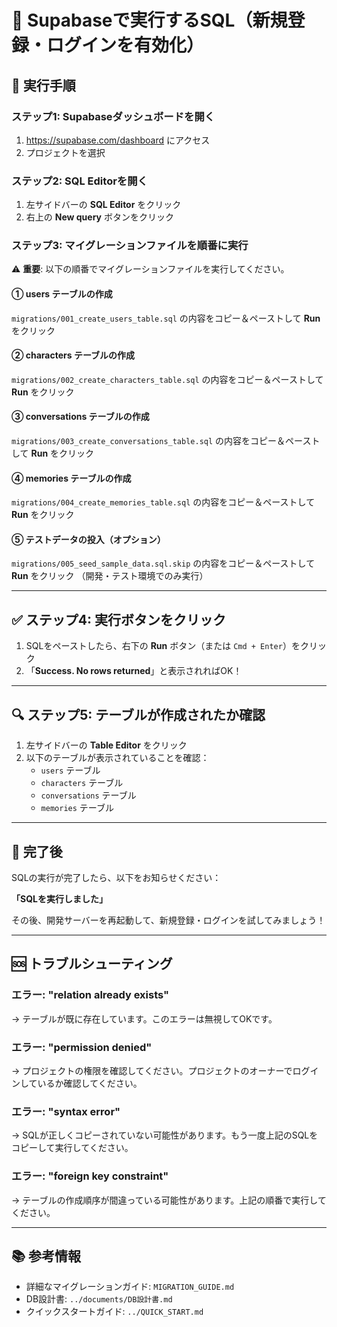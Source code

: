 # 🚀 Supabaseで実行するSQL（新規登録・ログインを有効化）

## 📍 実行手順

### ステップ1: Supabaseダッシュボードを開く

1. https://supabase.com/dashboard にアクセス
2. プロジェクトを選択

### ステップ2: SQL Editorを開く

1. 左サイドバーの **SQL Editor** をクリック
2. 右上の **New query** ボタンをクリック

### ステップ3: マイグレーションファイルを順番に実行

⚠️ **重要**: 以下の順番でマイグレーションファイルを実行してください。

#### ① users テーブルの作成
`migrations/001_create_users_table.sql` の内容をコピー＆ペーストして **Run** をクリック

#### ② characters テーブルの作成
`migrations/002_create_characters_table.sql` の内容をコピー＆ペーストして **Run** をクリック

#### ③ conversations テーブルの作成
`migrations/003_create_conversations_table.sql` の内容をコピー＆ペーストして **Run** をクリック

#### ④ memories テーブルの作成
`migrations/004_create_memories_table.sql` の内容をコピー＆ペーストして **Run** をクリック

#### ⑤ テストデータの投入（オプション）
`migrations/005_seed_sample_data.sql.skip` の内容をコピー＆ペーストして **Run** をクリック
（開発・テスト環境でのみ実行）

---

## ✅ ステップ4: 実行ボタンをクリック

1. SQLをペーストしたら、右下の **Run** ボタン（または `Cmd + Enter`）をクリック
2. 「**Success. No rows returned**」と表示されればOK！

---

## 🔍 ステップ5: テーブルが作成されたか確認

1. 左サイドバーの **Table Editor** をクリック
2. 以下のテーブルが表示されていることを確認：
   - `users` テーブル
   - `characters` テーブル
   - `conversations` テーブル
   - `memories` テーブル

---

## 🎉 完了後

SQLの実行が完了したら、以下をお知らせください：

**「SQLを実行しました」**

その後、開発サーバーを再起動して、新規登録・ログインを試してみましょう！

---

## 🆘 トラブルシューティング

### エラー: "relation already exists"

→ テーブルが既に存在しています。このエラーは無視してOKです。

### エラー: "permission denied"

→ プロジェクトの権限を確認してください。プロジェクトのオーナーでログインしているか確認してください。

### エラー: "syntax error"

→ SQLが正しくコピーされていない可能性があります。もう一度上記のSQLをコピーして実行してください。

### エラー: "foreign key constraint"

→ テーブルの作成順序が間違っている可能性があります。上記の順番で実行してください。

---

## 📚 参考情報

- 詳細なマイグレーションガイド: `MIGRATION_GUIDE.md`
- DB設計書: `../documents/DB設計書.md`
- クイックスタートガイド: `../QUICK_START.md`
